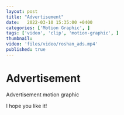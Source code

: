 ```yaml
---
layout: post
title: "Advertisement"
date:   2022-03-10 15:35:00 +0400
categories: ['Motion Graphic', ]
tags: ['video', 'clip', 'motion-graphic', ]
thumbnail: 
video: 'files/video/roshan_ads.mp4'
published: true
---
```

# Advertisement

Advertisement motion graphic

I hope you like it!
